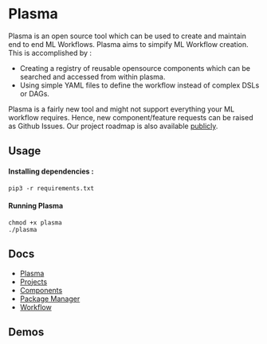 # Plasma 

Plasma is an open source tool which can be used to create and maintain
end to end ML Workflows. Plasma aims to simpify ML Workflow creation.
This is accomplished by :

 - Creating a registry of reusable opensource components which can be searched and accessed from within plasma.
 - Using simple YAML files to define the workflow instead of complex DSLs or DAGs.

Plasma is a fairly new tool and might not support everything your ML workflow requires.
Hence, new component/feature requests can be raised as Github Issues.
Our project roadmap is also available [publicly](https://github.com/s20ai/plasma/projects/1).

## Usage

#### Installing dependencies :
```
pip3 -r requirements.txt
```

#### Running Plasma

```
chmod +x plasma
./plasma
```


## Docs

- [Plasma](https://github.com/s20ai/plasma-docs/blob/master/projects.md)
- [Projects](https://github.com/s20ai/plasma-docs/blob/master/projects.md)
- [Components](https://github.com/s20ai/plasma-docs/blob/master/writing_components.md)
- [Package Manager](https://github.com/s20ai/plasma-docs/blob/master//package_manager.md)
- [Workflow](https://github.com/s20ai/plasma-docs/blob/master/workflows.md)



## Demos

